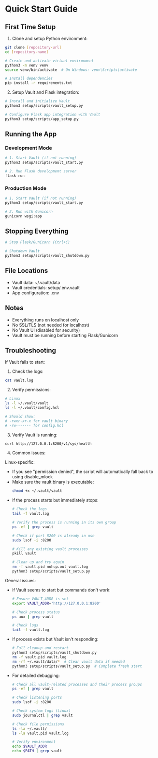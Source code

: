 # Quick Start Guide

## First Time Setup

1. Clone and setup Python environment:
```bash
git clone [repository-url]
cd [repository-name]

# Create and activate virtual environment
python3 -m venv venv
source venv/bin/activate  # On Windows: venv\Scripts\activate

# Install dependencies
pip install -r requirements.txt
```

2. Setup Vault and Flask integration:
```bash
# Install and initialize Vault
python3 setup/scripts/vault_setup.py

# Configure Flask app integration with Vault
python3 setup/scripts/app_setup.py
```

## Running the App

### Development Mode
```bash
# 1. Start Vault (if not running)
python3 setup/scripts/vault_start.py

# 2. Run Flask development server
flask run
```

### Production Mode
```bash
# 1. Start Vault (if not running)
python3 setup/scripts/vault_start.py

# 2. Run with Gunicorn
gunicorn wsgi:app
```

## Stopping Everything
```bash
# Stop Flask/Gunicorn (Ctrl+C)

# Shutdown Vault
python3 setup/scripts/vault_shutdown.py
```

## File Locations

- Vault data: ~/.vault/data
- Vault credentials: setup/.env.vault
- App configuration: .env

## Notes

- Everything runs on localhost only
- No SSL/TLS (not needed for localhost)
- No Vault UI (disabled for security)
- Vault must be running before starting Flask/Gunicorn

## Troubleshooting

If Vault fails to start:

1. Check the logs:
```bash
cat vault.log
```

2. Verify permissions:
```bash
# Linux
ls -l ~/.vault/vault
ls -l ~/.vault/config.hcl

# Should show:
# -rwxr-xr-x for vault binary
# -rw------- for config.hcl
```

3. Verify Vault is running:
```bash
curl http://127.0.0.1:8200/v1/sys/health
```

4. Common issues:

Linux-specific:
- If you see "permission denied", the script will automatically fall back to using disable_mlock
- Make sure the vault binary is executable:
  ```bash
  chmod +x ~/.vault/vault
  ```
- If the process starts but immediately stops:
  ```bash
  # Check the logs
  tail -f vault.log
  
  # Verify the process is running in its own group
  ps -ef | grep vault
  
  # Check if port 8200 is already in use
  sudo lsof -i :8200
  
  # Kill any existing vault processes
  pkill vault
  
  # Clean up and try again
  rm -f vault.pid nohup.out vault.log
  python3 setup/scripts/vault_setup.py
  ```

General issues:
- If Vault seems to start but commands don't work:
  ```bash
  # Ensure VAULT_ADDR is set
  export VAULT_ADDR='http://127.0.0.1:8200'
  
  # Check process status
  ps aux | grep vault
  
  # Check logs
  tail -f vault.log
  ```

- If process exists but Vault isn't responding:
  ```bash
  # Full cleanup and restart
  python3 setup/scripts/vault_shutdown.py
  rm -f vault.pid vault.log
  rm -rf ~/.vault/data/*  # Clear vault data if needed
  python3 setup/scripts/vault_setup.py  # Complete fresh start
  ```

- For detailed debugging:
  ```bash
  # Check all vault-related processes and their process groups
  ps -ef | grep vault
  
  # Check listening ports
  sudo lsof -i :8200
  
  # Check system logs (Linux)
  sudo journalctl | grep vault
  
  # Check file permissions
  ls -la ~/.vault/
  ls -la vault.pid vault.log
  
  # Verify environment
  echo $VAULT_ADDR
  echo $PATH | grep vault
  ```
